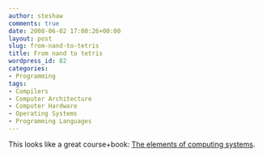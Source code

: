 ```yaml
---
author: steshaw
comments: true
date: 2008-06-02 17:00:26+00:00
layout: post
slug: from-nand-to-tetris
title: From nand to tetris
wordpress_id: 82
categories:
- Programming
tags:
- Compilers
- Computer Architecture
- Computer Hardware
- Operating Systems
- Programming Languages
---
```


This looks like a great course+book: [The elements of computing systems](http://www.idc.ac.il/tecs/).
